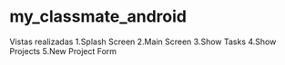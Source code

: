 # my_classmate_android
Vistas realizadas
1.Splash Screen
2.Main Screen
3.Show Tasks
4.Show Projects
5.New Project Form
